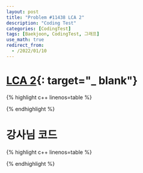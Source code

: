 ```yaml
---
layout: post
title: "Problem #11438 LCA 2"
description: "Coding Test"
categories: [CodingTest]
tags: [Baekjoon, CodingTest, 그래프]
use_math: true
redirect_from:
  - /2022/01/10
---
```


# [LCA 2](https://www.acmicpc.net/problem/11438){: target="_ blank"}

{% highlight c++ linenos=table %} 

{% endhighlight %}


# 강사님 코드

{% highlight c++ linenos=table %} 

{% endhighlight %}
